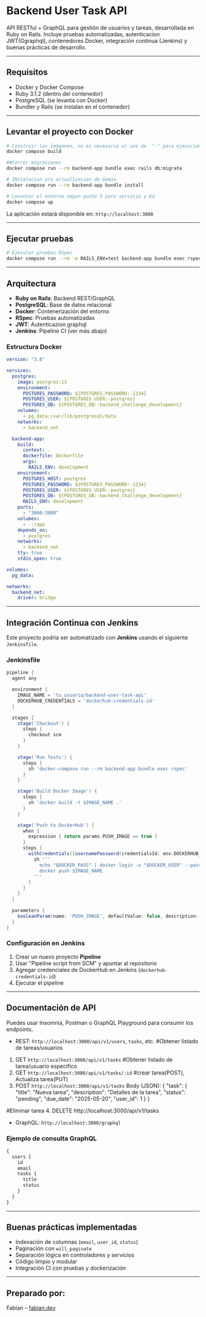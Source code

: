 # Backend User Task API

API RESTful + GraphQL para gestión de usuarios y tareas, desarrollada en Ruby on Rails. Incluye pruebas automatizadas, autenticacion JWT(Ggraphql), contenedores Docker, integración continua (Jenkins) y buenas prácticas de desarrollo.

---

## Requisitos

- Docker y Docker Compose
- Ruby 3.1.2 (dentro del contenedor)
- PostgreSQL (se levanta con Docker)
- Bundler y Rails (se instalan en el contenedor)

---

## Levantar el proyecto con Docker

```bash
# Construir las imágenes, no es necesario el uso de  "-" para ejecucion de comandos docker solo lo siguiente:
docker compose build

##Correr migraciones
docker compose run --rm backend-app bundle exec rails db:migrate

# INstalacion y/o actualizacion de Gemas
docker compose run --rm backend-app bundle install

# Levantar el entorno segun punto 5 para servicio y bd
docker compose up
```

La aplicación estará disponible en: `http://localhost:3000`

---

## Ejecutar pruebas

```bash
# Ejecutar pruebas RSpec
docker compose run --rm -e RAILS_ENV=test backend-app bundle exec rspec
```

---

## Arquitectura

- **Ruby on Rails**: Backend REST/GraphQL
- **PostgreSQL**: Base de datos relacional
- **Docker**: Contenerización del entorno
- **RSpec**: Pruebas automatizadas
- **JWT**: Autenticazion graphql
- **Jenkins**: Pipeline CI (ver más abajo)

### Estructura Docker

```yaml
version: "3.8"

services:
  postgres:
    image: postgres:13
    environment:
      POSTGRES_PASSWORD: ${POSTGRES_PASSWORD:-1234}
      POSTGRES_USER: ${POSTGRES_USER:-postgres}
      POSTGRES_DB: ${POSTGRES_DB:-backend_challenge_development}
    volumes:
      - pg_data:/var/lib/postgresql/data
    networks:
      - backend_net

  backend-app:
    build:
      context: .
      dockerfile: Dockerfile
      args:
        RAILS_ENV: development
    environment:
      POSTGRES_HOST: postgres
      POSTGRES_PASSWORD: ${POSTGRES_PASSWORD:-1234}
      POSTGRES_USER: ${POSTGRES_USER:-postgres}
      POSTGRES_DB: ${POSTGRES_DB:-backend_challenge_development}
      RAILS_ENV: development
    ports:
      - "3000:3000"
    volumes:
      - .:/app
    depends_on:
      - postgres
    networks:
      - backend_net
    tty: true
    stdin_open: true

volumes:
  pg_data:

networks:
  backend_net:
    driver: bridge
```

---

## Integración Continua con Jenkins

Este proyecto podria ser automatizado con **Jenkins** usando el siguiente `Jenkinsfile`.

### Jenkinsfile

```groovy
pipeline {
  agent any

  environment {
    IMAGE_NAME = 'tu_usuario/backend-user-task-api'
    DOCKERHUB_CREDENTIALS = 'dockerhub-credentials-id'
  }

  stages {
    stage('Checkout') {
      steps {
        checkout scm
      }
    }

    stage('Run Tests') {
      steps {
        sh 'docker-compose run --rm backend-app bundle exec rspec'
      }
    }

    stage('Build Docker Image') {
      steps {
        sh 'docker build -t $IMAGE_NAME .'
      }
    }

    stage('Push to DockerHub') {
      when {
        expression { return params.PUSH_IMAGE == true }
      }
      steps {
        withCredentials([usernamePassword(credentialsId: env.DOCKERHUB_CREDENTIALS, usernameVariable: 'DOCKER_USER', passwordVariable: 'DOCKER_PASS')]) {
          sh '''
            echo "$DOCKER_PASS" | docker login -u "$DOCKER_USER" --password-stdin
            docker push $IMAGE_NAME
          '''
        }
      }
    }
  }

  parameters {
    booleanParam(name: 'PUSH_IMAGE', defaultValue: false, description: '¿Hacer push de la imagen a DockerHub?')
  }
}
```

### Configuración en Jenkins

1. Crear un nuevo proyecto **Pipeline**
2. Usar "Pipeline script from SCM" y apuntar al repositorio
3. Agregar credenciales de DockerHub en Jenkins (`dockerhub-credentials-id`)
4. Ejecutar el pipeline

---

## Documentación de API

Puedes usar Insomnia, Postman o GraphQL Playground para consumir los endpoints.

- REST: `http://localhost:3000/api/v1/users`, `tasks`, etc.
#Obtener listado de tareas/usuarios
1.  GET `http://localhost:3000/api/v1/tasks` 
#Obtener listado de tarea/usuario especifico
2. GET `http://localhost:3000/api/v1/tasks/:id`
#crear tarea(POST), Actualiza tarea(PUT)
3.  POST `http://localhost:3000/api/v1/tasks`
Body (JSON):
{
  "task": {
    "title": "Nueva tarea",
    "description": "Detalles de la tarea",
    "status": "pending",
    "due_date": "2025-05-20",
    "user_id": 1
  }
}

#Eliminar tarea
4. DELETE http://localhost:3000/api/v1/tasks


- GraphQL: `http://localhost:3000/graphql`

### Ejemplo de consulta GraphQL

```graphql
{
  users {
    id
    email
    tasks {
      title
      status
    }
  }
}
```

---

## Buenas prácticas implementadas

- Indexación de columnas (`email`, `user_id`, `status`)
- Paginación con `will_paginate`
- Separación lógica en controladores y servicios
- Código limpio y modular
- Integración CI con pruebas y dockerización

---

## Preparado por:

Fabian – [fabian.dev](fcasallas21@gmail.com)
